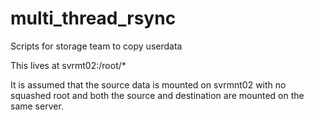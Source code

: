# multi_thread_rsync
Scripts for storage team to copy userdata 

This lives at svrmt02:/root/*

It is assumed that the source data is mounted on svrmnt02 with no squashed root and both the source and destination are mounted on the same server. 

